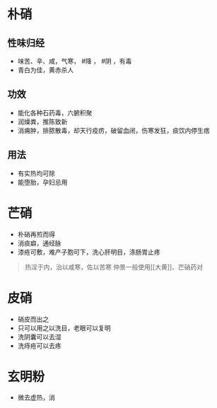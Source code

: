 # 朴硝
## 性味归经
- 味苦、辛、咸，气寒， #降 ， #阴 ，有毒
- 青白为佳，黄赤杀人
## 功效
- 能化各种石药毒，六腑积聚
- 润燥粪，推陈致新
- 消痈肿，排脓散毒，却天行疫疠，破留血闭，伤寒发狂，痰饮内停生痞
## 用法
- 有实热均可除
- 能堕胎，孕妇忌用
# 芒硝
- 朴硝再煎而得
- 消痰癖，通经脉
- 漆疮可敷，难产子胞可下，洗心肝明目，涤肠胃止疼
>热淫于内，治以咸寒，佐以苦寒
>仲景一般使用[[大黄]]、芒硝药对
# 皮硝
- 硝皮而出之
- 只可以用之以洗目，老眼可以复明
- 洗阴囊可以去湿
- 洗痔疮可以去疼
# 玄明粉
- 微去虚热，消 